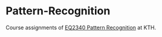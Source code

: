 # Pattern-Recognition

Course assignments of [EQ2340 Pattern Recognition](https://www.kth.se/social/course/EQ2340/) at KTH.
